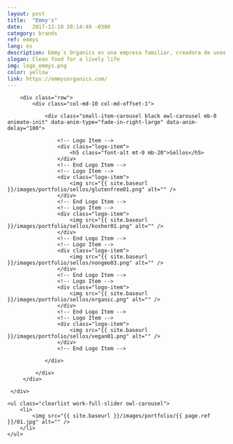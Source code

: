 ```yaml
---
layout: post
title:  "Emmy's"
date:   2017-12-10 20:14:49 -0300
category: brands
ref: emmys
lang: es
description: Emmy´s Organics es una empresa familiar, creadora de unas galletas de coco orgánicas, libres de lácteos, de gluten, de soya y crudiveganas.  Orientados al snacking saludable y con un fuerte compromiso con el medioambiente, Emmy´s elabora todos sus productos en plantas que utilizan energía eólica y solar.
slogan: Clean food for a lively life
img: logo_emmys.png
color: yellow
link: https://emmysorganics.com/
---
```

<!-- Logotypes Section -->
<section class="small-section bg-gray-lighter pt-20 pb-20">
    <div class="container relative">

        <div class="row">
            <div class="col-md-10 col-md-offset-1">

                <div class="small-item-carousel black owl-carousel mb-0 animate-init" data-anim-type="fade-in-right-large" data-anim-delay="100">

                    <!-- Logo Item -->
                    <div class="logo-item">
                        <h5 class="font-alt mt-0 mb-20">Sellos</h5>
                    </div>
                    <!-- End Logo Item -->
                    <!-- Logo Item -->
                    <div class="logo-item">
                        <img src="{{ site.baseurl }}/images/portfolio/sellos/glutenfree01.png" alt="" />
                    </div>
                    <!-- End Logo Item -->
                    <!-- Logo Item -->
                    <div class="logo-item">
                        <img src="{{ site.baseurl }}/images/portfolio/sellos/kosher01.png" alt="" />
                    </div>
                    <!-- End Logo Item -->
                    <!-- Logo Item -->
                    <div class="logo-item">
                        <img src="{{ site.baseurl }}/images/portfolio/sellos/nongmo03.png" alt="" />
                    </div>
                    <!-- End Logo Item -->
                    <!-- Logo Item -->
                    <div class="logo-item">
                        <img src="{{ site.baseurl }}/images/portfolio/sellos/organic.png" alt="" />
                    </div>
                    <!-- End Logo Item -->
                    <!-- Logo Item -->
                    <div class="logo-item">
                        <img src="{{ site.baseurl }}/images/portfolio/sellos/vegan01.png" alt="" />
                    </div>
                    <!-- End Logo Item -->

                </div>

             </div>
         </div>

     </div>
</section>
<!-- End Logotypes -->

<!-- Work Gallery -->
<div class="work-full-media mb-80 mb-xs-40">

    <ul class="clearlist work-full-slider owl-carousel">
        <li>
            <img src="{{ site.baseurl }}/images/portfolio/{{ page.ref }}/01.jpg" alt="" />
        </li>
    </ul>
</div>
<!-- End Work Gallery -->
